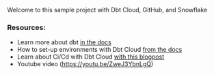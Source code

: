 Welcome to this sample project with Dbt Cloud, GitHub, and Snowflake


### Resources:
- Learn more about dbt [in the docs](https://docs.getdbt.com/docs/introduction)
- How to set-up environments with Dbt Cloud [from the docs](https://docs.getdbt.com/docs/collaborate/environments)
- Learn about Ci/Cd with Dbt Cloud [with this blogpost](https://towardsdatascience.com/how-to-deploy-dbt-to-production-using-github-action-778bf6a1dff6)
- Youtube video (https://youtu.be/ZweJ3YbnLgQ)


